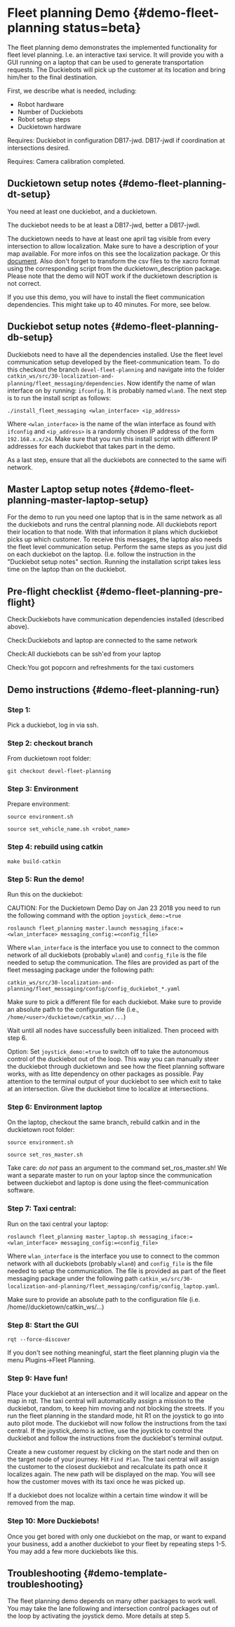 # Fleet planning Demo {#demo-fleet-planning status=beta}

The fleet planning demo demonstrates the implemented functionality for fleet level planning. I.e. an interactive taxi service.
It will provide you with a GUI running on a laptop that can be used to generate transportation requests. The Duckiebots will pick up the customer at its location and bring him/her to the final destination.

First, we describe what is needed, including:

* Robot hardware
* Number of Duckiebots
* Robot setup steps
* Duckietown hardware

<div class='requirements' markdown="1">

Requires: Duckiebot in configuration DB17-jwd. DB17-jwdl if coordination at intersections desired.

Requires: Camera calibration completed.

</div>

## Duckietown setup notes {#demo-fleet-planning-dt-setup}

You need at least one duckiebot, and a duckietown.

The duckiebot needs to be at least a DB17-jwd, better a DB17-jwdl.

The duckietown needs to have at least one april tag visible from every intersection to allow localization. Make sure to have a description of your map available. For more infos on this see the localization package. Or this [document](https://docs.google.com/document/d/1VE2v2Yn8d4wzA8DnPuA429gYzFeV_zTX8rDFCZCKIE0/edit). Also don't forget to transform the csv files to the xacro format using the corresponding script from the duckietown_description package. Please note that the demo will NOT work if the duckietown description is not correct.

If you use this demo, you will have to install the fleet communication dependencies. This might take up to 40 minutes. For more, see below.

## Duckiebot setup notes {#demo-fleet-planning-db-setup}

Duckiebots need to have all the dependencies installed. Use the fleet level communication setup developed by the fleet-communication team. To do this checkout the branch `devel-fleet-planning` and navigate into the folder `catkin_ws/src/30-localization-and-planning/fleet_messaging/dependencies`. Now identify the name of wlan interface on by running: `ifconfig`. It is probably named `wlan0`. The next step is to run the install script as follows:

    ./install_fleet_messaging <wlan_interface> <ip_address>

Where `<wlan_interface>` is the name of the wlan interface as found with `ifconfig` and `<ip_address>` is a randomly chosen IP address of the form `192.168.x.x/24`. Make sure that you run this install script with different IP addresses for each duckiebot that takes part in the demo.

As a last step, ensure that all the duckiebots are connected to the same wifi network.

## Master Laptop setup notes {#demo-fleet-planning-master-laptop-setup}

For the demo to run you need one laptop that is in the same network as all the duckiebots and runs the central planning node. All duckiebots report their location to that node. With that information it plans which duckiebot picks up which customer. To receive this messages, the laptop also needs the fleet level communication setup. Perform the same steps as you just did on each duckiebot on the laptop. (I.e. follow the instruction in the "Duckiebot setup notes" section. Running the installation script takes less time on the laptop than on the duckiebot.

## Pre-flight checklist {#demo-fleet-planning-pre-flight}

Check:Duckiebots have communication dependencies installed (described above).

Check:Duckiebots and laptop are connected to the same network

Check:All duckiebots can be ssh'ed from your laptop

Check:You got popcorn and refreshments for the taxi customers

## Demo instructions {#demo-fleet-planning-run}

### Step 1:

Pick a duckiebot, log in via ssh.

### Step 2: checkout branch

From duckietown root folder:

    git checkout devel-fleet-planning

### Step 3: Environment

 Prepare environment:

    source environment.sh

    source set_vehicle_name.sh <robot_name>

### Step 4: rebuild using catkin

    make build-catkin

### Step 5: Run the demo!

Run this on the duckiebot:

CAUTION: For the Duckietown Demo Day on Jan 23 2018 you need to run the following command with the option `joystick_demo:=true`

    roslaunch fleet_planning master.launch messaging_iface:=<wlan_interface> messaging_config:=<config_file>

Where `wlan_interface` is the interface you use to connect to the common network of all duckiebots (probably `wlan0`) and `config_file` is the file needed to setup the communication. The files are provided as part of the fleet messaging package under the following path:

    catkin_ws/src/30-localization-and-planning/fleet_messaging/config/config_duckiebot_*.yaml

  Make sure to pick a different file for each duckiebot. Make sure to provide an absolute path to the configuration file (i.e., `/home/<user>/duckietown/catkin_ws/...`)

Wait until all nodes have successfully been initialized. Then proceed with step 6.

Option: Set `joystick_demo:=true` to switch off to take the autonomous control of the duckiebot out of the loop. This way you can manually steer the duckiebot through duckietown and see how the fleet planning software works, with as litte dependency on other packages as possible. Pay attention to the terminal output of your duckiebot to see which exit to take at an intersection. Give the duckiebot time to localize at intersections.

### Step 6: Environment laptop

On the laptop, checkout the same branch, rebuild catkin and in the duckietown root folder:

    source environment.sh

    source set_ros_master.sh

Take care: *do not* pass an argument to the command set_ros_master.sh! We want a separate master to run on your laptop since the communication between duckiebot and laptop is done using the fleet-communication software.

### Step 7: Taxi central:

Run on the taxi central your laptop:

    roslaunch fleet_planning master_laptop.sh messaging_iface:=<wlan_interface> messaging_config:=<config_file>

Where `wlan_interface` is the interface you use to connect to the common network with all duckiebots (probably `wlan0`) and `config_file` is the file needed to setup the communication. The file is provided as part of the fleet messaging package under the following path `catkin_ws/src/30-localization-and-planning/fleet_messaging/config/config_laptop.yaml`.

Make sure to provide an absolute path to the configuration file (i.e. /home/<user>/duckietown/catkin_ws/...)

### Step 8: Start the GUI

    rqt --force-discover

If you don't see nothing meaningful, start the fleet planning plugin via the menu Plugins->Fleet Planning.

### Step 9: Have fun!

Place your duckiebot at an intersection and it will localize and appear on the map in rqt. The taxi central will automatically assign a mission to the duckiebot, random, to keep him moving and not blocking the streets. If you run the fleet planning in the standard mode, hit R1 on the joystick to go into auto pilot mode. The duckiebot will now follow the instructions from the taxi central. If the joystick_demo is active, use the joystick to control the duckiebot and follow the instructions from the duckiebot's terminal output.

Create a new customer request by clicking on the start node and then on the target node of your journey. Hit `Find Plan`. The taxi central will assign the customer to the closest duckiebot and recalculate its path once it localizes again. The new path will be displayed on the map. You will see how the customer moves with its taxi once he was picked up.

If a duckiebot does not localize within a certain time window it will be removed from the map.

### Step 10: More Duckiebots!

Once you get bored with only one duckiebot on the map, or want to expand your business, add a another duckiebot to your fleet by repeating steps 1-5. You may add a few more duckiebots like this.  

## Troubleshooting {#demo-template-troubleshooting}

The fleet planning demo depends on many other packages to work well. You may take the lane following and intersection control packages out of the loop by activating the joystick demo. More details at step 5.
